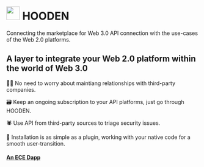 #  <img src="https://user-images.githubusercontent.com/61543012/194783911-530fa248-2ea5-4549-a9c1-acc772e20871.png" height="35" width="35" align-items="center" justify-content="center" /> HOODEN
Connecting the marketplace for Web 3.0 API connection with the use-cases of the Web 2.0 platforms.

## A layer to integrate your Web 2.0 platform within the world of Web 3.0

🙅‍♀️ No need to worry about maintiang relationships with third-party companies.

🗃️ Keep an ongoing subscription to your API platforms, just go through HOODEN.

🕷️ Use API from third-party sources to triage security issues.

🔌 Installation is as simple as a plugin, working with your native code for a smooth user-transition.

#### [An ECE Dapp](https://github.com/eliascharlese)
